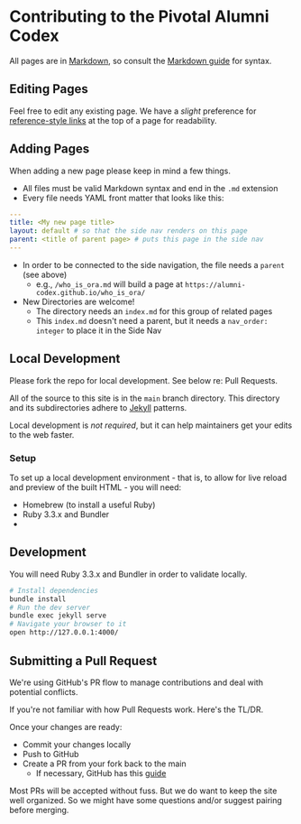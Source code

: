 [mkd]: https://www.mkdocs.org/
[slk]: https://pivotal.fun/
[md]: https://www.markdownguide.org/
[mdr]: https://www.markdownguide.org/basic-syntax/#reference-style-links
[prs]: https://docs.github.com/en/pull-requests/collaborating-with-pull-requests/proposing-changes-to-your-work-with-pull-requests/creating-a-pull-request-from-a-fork

# Contributing to the Pivotal Alumni Codex

All pages are in [Markdown][md], so consult the [Markdown guide][md] for syntax.

## Editing Pages

Feel free to edit any existing page. We have a _slight_ preference for [reference-style links][mdr] at the top of a page for readability.

## Adding Pages

When adding a new page please keep in mind a few things.

- All files must be valid Markdown syntax and end in the `.md` extension
- Every file needs YAML front matter that looks like this:

```yaml
---
title: <My new page title>
layout: default # so that the side nav renders on this page
parent: <title of parent page> # puts this page in the side nav
---
```

- In order to be connected to the side navigation, the file needs a `parent` (see above)
  - e.g., `/who_is_ora.md` will build a page at `https://alumni-codex.github.io/who_is_ora/`
- New Directories are welcome!
  - The directory needs an `index.md` for this group of related pages 
  - This `index.md` doesn't need a parent, but it needs a `nav_order: integer` to place it in the Side Nav 

## Local Development

Please fork the repo for local development. See below re: Pull Requests.

All of the source to this site is in the `main` branch directory. This directory and its subdirectories adhere to [Jekyll](https://jekyllrb.com) patterns.

Local development is _not required_, but it can help maintainers get your edits to the web faster.

### Setup
To set up a local development environment - that is, to allow for live reload and preview of the built HTML - you will need:

- Homebrew (to install a useful Ruby)
- Ruby 3.3.x and Bundler
- 
## Development

You will need Ruby 3.3.x and Bundler in order to validate locally.

```bash
# Install dependencies
bundle install
# Run the dev server
bundle exec jekyll serve
# Navigate your browser to it
open http://127.0.0.1:4000/
```

## Submitting a Pull Request

We're using GitHub's PR flow to manage contributions and deal with potential conflicts.

If you're not familiar with how Pull Requests work. Here's the TL/DR.

Once your changes are ready:

- Commit your changes locally
- Push to GitHub
- Create a PR from your fork back to the main
    - If necessary, GitHub has this [guide][prs]

Most PRs will be accepted without fuss. But we do want to keep the site well organized. So we might have some questions and/or suggest pairing before merging.
